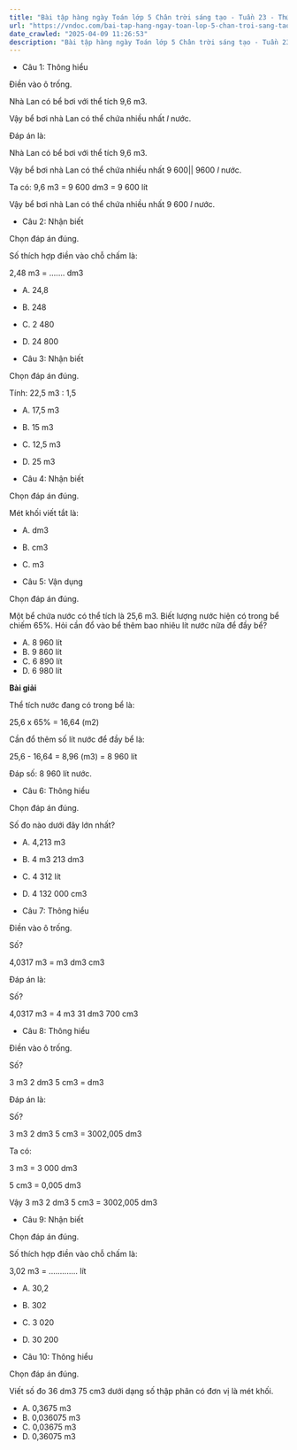 ```yaml
---
title: "Bài tập hàng ngày Toán lớp 5 Chân trời sáng tạo - Tuần 23 - Thứ 6 gồm các câu hỏi tổng hợp nội dung Mét khối được học ở Tuần 23 trong chương trình Toán lớp 5 Tập 2 Chân trời sáng tạo."
url: "https://vndoc.com/bai-tap-hang-ngay-toan-lop-5-chan-troi-sang-tao-tuan-23-thu-6-337216"
date_crawled: "2025-04-09 11:26:53"
description: "Bài tập hàng ngày Toán lớp 5 Chân trời sáng tạo - Tuần 23 - Thứ 6 gồm các câu hỏi tổng hợp nội dung Mét khối được học ở Tuần 23 trong chương trình Toán lớp 5 Tập 2 Chân trời sáng tạo."
---
```


* Câu 1:  Thông hiểu

Điền vào ô trống.

Nhà Lan có bể bơi với thể tích 9,6 m3.

Vậy bể bơi nhà Lan có thể chứa nhiều nhất  _l_ nước.

Đáp án là:

Nhà Lan có bể bơi với thể tích 9,6 m3.

Vậy bể bơi nhà Lan có thể chứa nhiều nhất 9 600|| 9600 _l_ nước.

Ta có: 9,6 m3 = 9 600 dm3 = 9 600 lít

Vậy bể bơi nhà Lan có thể chứa nhiều nhất 9 600 _l_ nước.

* Câu 2:  Nhận biết

Chọn đáp án đúng.

Số thích hợp điền vào chỗ chấm là:

2,48 m3 = ....... dm3

  * A. 24,8 
  * B. 248 
  * C. 2 480 
  * D. 24 800 



* Câu 3:  Nhận biết

Chọn đáp án đúng.

Tính: 22,5 m3 : 1,5

  * A. 17,5 m3
  * B. 15 m3
  * C. 12,5 m3
  * D. 25 m3



* Câu 4:  Nhận biết

Chọn đáp án đúng.

Mét khối viết tắt là:

  * A. dm3
  * B. cm3
  * C. m3



* Câu 5:  Vận dụng

Chọn đáp án đúng.

Một bể chứa nước có thể tích là 25,6 m3. Biết lượng nước hiện có trong bể chiếm 65%. Hỏi cần đổ vào bể thêm bao nhiêu lít nước nữa để đầy bể?

  * A. 8 960 lít 
  * B. 9 860 lít 
  * C. 6 890 lít 
  * D. 6 980 lít 



**Bài giải**

Thể tích nước đang có trong bể là:

25,6 x 65% = 16,64 (m2)

Cần đổ thêm số lít nước để đầy bể là:

25,6 - 16,64 = 8,96 (m3) = 8 960 lít

Đáp số: 8 960 lít nước.

* Câu 6:  Thông hiểu

Chọn đáp án đúng.

Số đo nào dưới đây lớn nhất?

  * A. 4,213 m3
  * B. 4 m3 213 dm3
  * C. 4 312 lít 
  * D. 4 132 000 cm3



* Câu 7:  Thông hiểu

Điền vào ô trống.

Số?

4,0317 m3 =  m3 dm3 cm3

Đáp án là:

Số?

4,0317 m3 = 4 m3 31 dm3 700 cm3

* Câu 8:  Thông hiểu

Điền vào ô trống.

Số?

3 m3 2 dm3 5 cm3 =  dm3

Đáp án là:

Số?

3 m3 2 dm3 5 cm3 = 3002,005 dm3

Ta có:

3 m3 = 3 000 dm3

5 cm3 = 0,005 dm3

Vậy 3 m3 2 dm3 5 cm3 = 3002,005 dm3

* Câu 9:  Nhận biết

Chọn đáp án đúng.

Số thích hợp điền vào chỗ chấm là:

3,02 m3 = ............. lít

  * A. 30,2 
  * B. 302 
  * C. 3 020 
  * D. 30 200 



* Câu 10:  Thông hiểu

Chọn đáp án đúng.

Viết số đo 36 dm3 75 cm3 dưới dạng số thập phân có đơn vị là mét khối.

  * A. 0,3675 m3 
  * B. 0,036075 m3 
  * C. 0,03675 m3
  * D. 0,36075 m3


